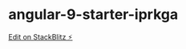 # angular-9-starter-iprkga

[Edit on StackBlitz ⚡️](https://stackblitz.com/edit/angular-9-starter-iprkga)
